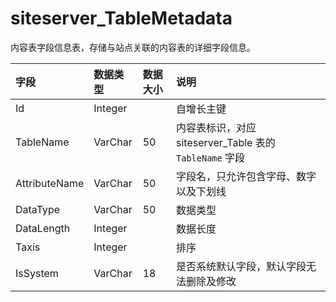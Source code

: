# siteserver_TableMetadata

内容表字段信息表，存储与站点关联的内容表的详细字段信息。

| 字段 | 数据类型 | 数据大小 | 说明 |
| :----- | :----- | :----- | :----- |
|Id	|Integer|		|自增长主键|
|TableName|	VarChar|	50|	内容表标识，对应 siteserver_Table 表的 `TableName` 字段|
|AttributeName|	VarChar|	50	|字段名，只允许包含字母、数字以及下划线|
|DataType|	VarChar|	50|	数据类型|
|DataLength|	Integer|		|数据长度|
|Taxis	|Integer|		|排序|
|IsSystem|	VarChar	|18|	是否系统默认字段，默认字段无法删除及修改|